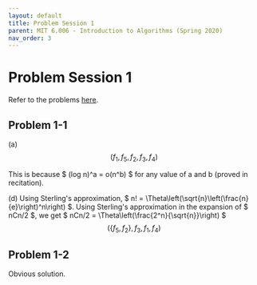 ```yaml
---
layout: default
title: Problem Session 1
parent: MIT 6.006 - Introduction to Algorithms (Spring 2020)
nav_order: 3
---
```


# Problem Session 1
Refer to the problems [here](./data/problem-session-1.pdf).

## Problem 1-1

(a) 
$$
(f_1, f_5, f_2, f_3, f_4)
$$

This is because $ (log n)^a = o(n^b) $ for any value of a and b (proved in recitation).

(d)
Using Sterling's approximation, $ n! = \Theta\left(\sqrt{n}\left(\frac{n}{e}\right)^n\right) $.
Using Sterling's approximation in the expansion of $ nCn/2 $, we get $ nCn/2 = \Theta\left(\frac{2^n}{\sqrt{n}}\right) $
$$
(\{f_5, f_2\}, f_3, f_1, f_4)
$$

## Problem 1-2
Obvious solution.

